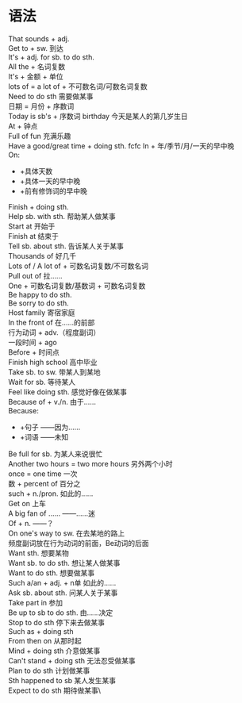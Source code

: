 # 语法
That sounds + adj.\
Get to + sw. 到达\
It's + adj. for sb. to do sth.\
All the + 名词复数\
It's + 金额 + 单位\
lots of = a lot of + 不可数名词/可数名词复数\
Need to do sth 需要做某事\
日期 = 月份 + 序数词\
Today is sb's + 序数词 birthday 今天是某人的第几岁生日\
At + 钟点\
Full of fun 充满乐趣\
Have a good/great time + doing sth. fcfc
In + 年/季节/月/一天的早中晚\
On:
- +具体天数
- +具体一天的早中晚
- +前有修饰词的早中晚

Finish + doing sth.\
Help sb. with sth. 帮助某人做某事\
Start at 开始于\
Finish at 结束于\
Tell sb. about sth. 告诉某人关于某事\
Thousands of 好几千\
Lots of / A lot of + 可数名词复数/不可数名词\
Pull out of 拉……\
One + 可数名词复数/基数词 + 可数名词复数\
Be happy to do sth.\
Be sorry to do sth.\
Host family 寄宿家庭\
In the front of 在……的前部\
行为动词 + adv.（程度副词）\
一段时间 + ago \
Before + 时间点\
Finish high school 高中毕业\
Take sb. to sw. 带某人到某地\
Wait for sb. 等待某人\
Feel like doing sth. 感觉好像在做某事\
Because of + v./n. 由于……\
Because:
- +句子 ——因为……
- +词语 ——未知

Be full for sb. 为某人来说很忙\
Another two hours = two more hours 另外两个小时\
once = one time 一次\
数 + percent of 百分之\
such + n./pron. 如此的……\
Get on 上车\
A big fan of …… ——……迷\
Of + n. ——？\
On one's way to sw. 在去某地的路上\
频度副词放在行为动词的前面，Be动词的后面\
Want sth. 想要某物\
Want sb. to do sth. 想让某人做某事\
Want to do sth. 想要做某事\
Such a/an + adj. + n单 如此的……\
Ask sb. about sth. 问某人关于某事\
Take part in 参加\
Be up to sb to do sth. 由……决定\
Stop to do sth 停下来去做某事\
Such as + doing sth \
From then on 从那时起\
Mind + doing sth 介意做某事\
Can't stand + doing sth 无法忍受做某事\
Plan to do sth 计划做某事\
Sth happened to sb 某人发生某事\
Expect to do sth 期待做某事\
